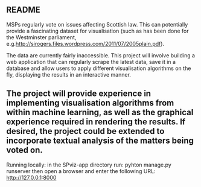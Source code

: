README
------

MSPs regularly vote on issues affecting Scottish law. This can potentially
provide a fascinating dataset for visualisation (such as has been done for
the Westminster parliament, e.g.http://sirogers.files.wordpress.com/2011/07/2005plain.pdf).

The data are currently fairly inaccessible. This project will involve building
a web application that can regularly scrape the latest data, save it in a database
and allow users to apply different visualisation algorithms on the fly, displaying
the results in an interactive manner.

The project will provide experience in implementing visualisation algorithms from
within machine learning, as well as the graphical experience required in rendering
the results. If desired, the project could be extended to incorporate textual
analysis of the matters being voted on.
--------------------------------------------------------------------------------

Running locally:
in the SPviz-app directory run:
pyhton manage.py runserver
then open a browser and enter the following URL:
http://127.0.0.1:8000
